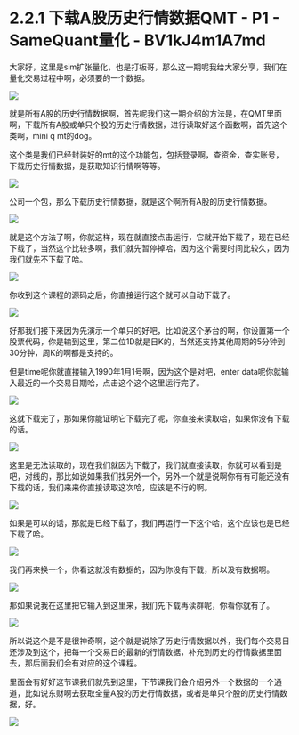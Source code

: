 # 2.2.1 下载A股历史行情数据QMT - P1 - SameQuant量化 - BV1kJ4m1A7md

大家好，这里是sim扩张量化，也是打板哥，那么这一期呢我给大家分享，我们在量化交易过程中啊，必须要的一个数据。



![](img/e5986cf3efe0ac37f4b7a872902a93d2_1.png)

就是所有A股的历史行情数据啊，首先呢我们这一期介绍的方法是，在QMT里面啊，下载所有A股或单只个股的历史行情数据，进行读取好这个函数啊，首先这个类啊，mini q mt的dog。

这个类是我们已经封装好的mt的这个功能包，包括登录啊，查资金，查实账号，下载历史行情数据，是获取知识行情啊等等。



![](img/e5986cf3efe0ac37f4b7a872902a93d2_3.png)

公司一个包，那么下载历史行情数据，就是这个啊所有A股的历史行情数据。

![](img/e5986cf3efe0ac37f4b7a872902a93d2_5.png)

就是这个方法了啊，你就这样，现在就直接点击运行，它就开始下载了，现在已经下载了，当然这个比较多啊，我们就先暂停掉哈，因为这个需要时间比较久，因为我们就先不下载了哈。



![](img/e5986cf3efe0ac37f4b7a872902a93d2_7.png)

你收到这个课程的源码之后，你直接运行这个就可以自动下载了。

![](img/e5986cf3efe0ac37f4b7a872902a93d2_9.png)

好那我们接下来因为先演示一个单只的好吧，比如说这个茅台的啊，你设置第一个股票代码，你是输到这里，第二位1D就是日K的，当然还支持其他周期的5分钟到30分钟，周K的啊都是支持的。

但是time呢你就直接输入1990年1月1号啊，因为这个是对吧，enter data呢你就输入最近的一个交易日期哈，点击这个这个这里运行完了。



![](img/e5986cf3efe0ac37f4b7a872902a93d2_11.png)

这就下载完了，那如果你能证明它下载完了呢，你直接来读取哈，如果你没有下载的话。

![](img/e5986cf3efe0ac37f4b7a872902a93d2_13.png)

这里是无法读取的，现在我们就因为下载了，我们就直接读取，你就可以看到是吧，对线的，那比如说如果我们找另外一个，另外一个就是说啊你有有可能还没有下载的话，我们来来你直接读取这次哈，应该是不行的啊。



![](img/e5986cf3efe0ac37f4b7a872902a93d2_15.png)

如果是可以的话，那就是已经下载了，我们再运行一下这个哈，这个应该也是已经下载了哈。

![](img/e5986cf3efe0ac37f4b7a872902a93d2_17.png)

我们再来换一个，你看这就没有数据的，因为你没有下载，所以没有数据啊。

![](img/e5986cf3efe0ac37f4b7a872902a93d2_19.png)

那如果说我在这里把它输入到这里来，我们先下载再读群呢，你看你就有了。

![](img/e5986cf3efe0ac37f4b7a872902a93d2_21.png)

所以说这个是不是很神奇啊，这个就是说除了历史行情数据以外，我们每个交易日还涉及到这个，把每一个交易日的最新的行情数据，补充到历史的行情数据里面去，那后面我们会有对应的这个课程。

里面会有好好这节课我们就先到这里，下节课我们会介绍另外一个数据的一个通道，比如说东财啊去获取全量A股的历史行情数据，或者是单只个股的历史行情数据，好。



![](img/e5986cf3efe0ac37f4b7a872902a93d2_23.png)
